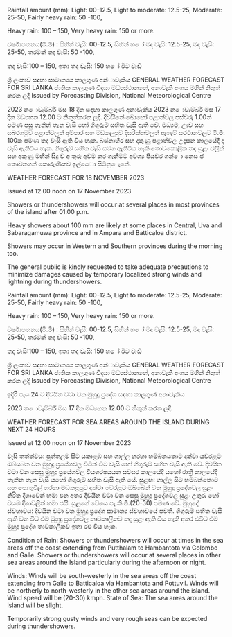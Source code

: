 Rainfall amount (mm): Light: 00-12.5, Light to moderate: 12.5-25, Moderate: 25-50, Fairly heavy rain: 50 -100,

Heavy rain: 100 – 150, Very heavy rain: 150 or more.

වර්ෂාපතනය(මි.මී) : සිහින් වැසි: 00-12.5, සිහින් හ ෝ මද වැසි: 12.5-25, මද වැසි: 25-50, තරමක් තද වැසි: 50 -100,

තද වැසි:100 – 150, ඉතා තද වැසි: 150 හ ෝ ඊට වැඩි

ශ්‍රී ලංකාව සඳහා සාමාන්‍යය කාලගුණ අන්‍ාවැකිය GENERAL WEATHER FORECAST FOR SRI LANKA ජාතික කාලගුණ විදයා මධ්‍යස්ථානහේ, අනාවැකි අංශය මගින් නිකුත් කරන ලදි Issued by Forecasting Division, National Meteorological Centre

2023 න ොවැම්බර් මස 18 දින සඳහා කාලගුණ අනාවැකිය 2023 න ොවැම්බර් මස 17 දින මධ්‍යහන 12.00 ට නිකුත්කරන ලදි. දිවයිනේ බොහෝ පළාත්වල පස්වරු 1.00න් පමණ පසු තැනින් තැන වැසි හෝ ගිගුරුම් සහිත වැසි ඇති වේ. මධ්‍යම, ඌව සහ සබරගමුව පළාත්වලත් අම්පාර සහ මඩකලපුව දිසරික්කවලත් ඇතැම් සරථානවලට මි.මී. 100ක පමණ තද වැසි ඇති විය හැක. බස්නාහිර සහ දකුණු පළාත්වල උදෑසන කාලයේදී ද වැසි ඇතිවිය හැක. ගිගුරුම් සහිත වැසි සමග ඇතිවිය හැකි තොවකොලික තද සුළං වලින් සහ අකුණු මඟින් සිදු ව අ තුරු අවම කර ගැනීමට අවශ්‍ය පියවර ගන් ො නෙස ජ තොවනගන් කොරුණිකව ඉල්ෙො සිටිනු ෙැනේ.

WEATHER FORECAST FOR 18 NOVEMBER 2023

Issued at 12.00 noon on 17 November 2023

Showers or thundershowers will occur at several places in most provinces of the island after 01.00 p.m.

Heavy showers about 100 mm are likely at some places in Central, Uva and Sabaragamuwa province and in Ampara and Batticaloa district.

Showers may occur in Western and Southern provinces during the morning too.

The general public is kindly requested to take adequate precautions to minimize damages caused by temporary localized strong winds and lightning during thundershowers.

Rainfall amount (mm): Light: 00-12.5, Light to moderate: 12.5-25, Moderate: 25-50, Fairly heavy rain: 50 -100,

Heavy rain: 100 – 150, Very heavy rain: 150 or more.

වර්ෂාපතනය(මි.මී) : සිහින් වැසි: 00-12.5, සිහින් හ ෝ මද වැසි: 12.5-25, මද වැසි: 25-50, තරමක් තද වැසි: 50 -100,

තද වැසි:100 – 150, ඉතා තද වැසි: 150 හ ෝ ඊට වැඩි

ශ්‍රී ලංකාව සඳහා සාමාන්‍යය කාලගුණ අන්‍ාවැකිය GENERAL WEATHER FORECAST FOR SRI LANKA ජාතික කාලගුණ විදයා මධ්‍යස්ථානහේ, අනාවැකි අංශය මගින් නිකුත් කරන ලදි Issued by Forecasting Division, National Meteorological Centre

ඉදිරි පැය 24 ට දිවයින වටා වන මුහුදු ප්‍රදේශ සඳහා කාලගුණ අනාවැකිය

2023 න ොවැම්බර් මස 17 දින මධ්‍යහන 12.00 ට නිකුත් කරන ලදි.

WEATHER FORECAST FOR SEA AREAS AROUND THE ISLAND DURING NEXT 24 HOURS

Issued at 12.00 noon on 17 November 2023

වැසි තත්ත්වය: පුත්තලම සිට යකාළඹ සහ ගාල්ල හරහා හම්බනයතාට දක්වා යවරළට ඔබ්යබන වන මුහුදු ප්‍රයේශවල විටින් විට වැසි හෝ ගිගුරුම් සහිත වැසි ඇති වේ. දිවයින වටා වන සෙසු මුහුදු ප්‍රයේශවල වියශරෂයයන සවසර කාලයේදී යහෝ රාත්‍රී කාලයේදී තැනින තැන වැසි යහෝ ගිගුරුම් සහිත වැසි ඇති යේ. සුළඟ: ගාල්ල සිට හම්බන්තොට සහ පොතුවිල් හරහා මඩකළපුව දක්වා වෙරළට ඔබ්බෙන් වන මුහුදු ප්‍රදේශවල සුළං නිරිත දිශාවෙන් හමා එන අතර දිවයින වටා වන සෙසු මුහුදු ප්‍රදේශවල සුළං උතුරු හෝ වයඹ දිශාවලින් හමා එයි. සුළගේ වේගය පැ.කි.මී.(20-30) පමණ වේ. මුහුදේ ස්වභාවය: දිවයින වටා වන මුහුදු ප්‍රදේශ සාමාන්‍ය ස්වභාවයේ පවතී. ගිගුරුම් සහිත වැසි ඇති වන විට එම මුහුදු ප්‍රදේශවල තාවකාලිකව තද සුළං ඇති විය හැකි අතර එවිට එම මුහුදු ප්‍රදේශ තාවකාලිකව ඉතා රළු විය හැක.

Condition of Rain: Showers or thundershowers will occur at times in the sea areas off the coast extending from Putthalam to Hambantota via Colombo and Galle. Showers or thundershowers will occur at several places in other sea areas around the Island particularly during the afternoon or night.

Winds: Winds will be south-westerly in the sea areas off the coast extending from Galle to Batticaloa via Hambantota and Pottuvil. Winds will be northerly to north-westerly in the other sea areas around the island. Wind speed will be (20-30) kmph. State of Sea: The sea areas around the island will be slight.

Temporarily strong gusty winds and very rough seas can be expected during thundershowers.